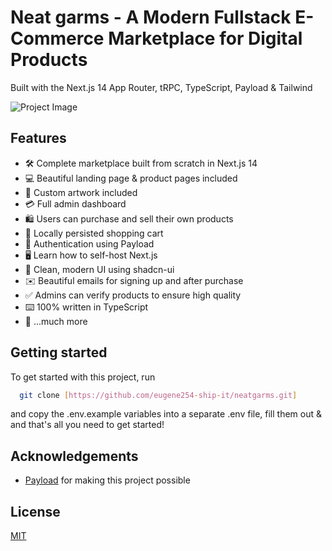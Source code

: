 # Neat garms - A Modern Fullstack E-Commerce Marketplace for Digital Products

Built with the Next.js 14 App Router, tRPC, TypeScript, Payload & Tailwind

![Project Image](https://github.com/joschan21/digitalhippo/blob/master/public/thumbnail.jpg)

## Features

- 🛠️ Complete marketplace built from scratch in Next.js 14
- 💻 Beautiful landing page & product pages included
- 🎨 Custom artwork included
- 💳 Full admin dashboard
- 🛍️ Users can purchase and sell their own products
- 🛒 Locally persisted shopping cart
- 🔑 Authentication using Payload
- 🖥️ Learn how to self-host Next.js
- 🌟 Clean, modern UI using shadcn-ui
- ✉️ Beautiful emails for signing up and after purchase
- ✅ Admins can verify products to ensure high quality
- ⌨️ 100% written in TypeScript
- 🎁 ...much more

## Getting started

To get started with this project, run

```bash
  git clone [https://github.com/eugene254-ship-it/neatgarms.git]
```

and copy the .env.example variables into a separate .env file, fill them out & and that's all you need to get started!


## Acknowledgements

- [Payload](https://link.joshtriedcoding.com/payload) for making this project possible

## License

[MIT](https://choosealicense.com/licenses/mit/)
